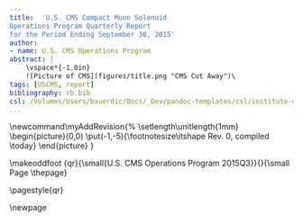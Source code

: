 ```yaml
---
title:  'U.S. CMS Compact Muon Solenoid
Operations Program Quarterly Report
for the Period Ending September 30, 2015'
author:
- name: U.S. CMS Operations Program
abstract: |
    \vspace*{-1.0in}
    ![Picture of CMS](figures/title.png "CMS Cut Away")\ 
tags: [USCMS, report]
bibliography: rb.bib
csl: /Volumes/Users/bauerdic/Docs/_Dev/pandoc-templates/csl/institute-of-physics-numeric.csl
...
```

\newcommand\myAddRevision{%
  \setlength\unitlength{1mm}
  \begin{picture}(0,0)
    \put(-1,-5){\footnotesize\itshape Rev. 0, compiled \today}
  \end{picture}
}
<!--
\makeoddfoot  {qr}{\myAddRevision\hspace*{-0.07in} \small{U.S. CMS Operations Program 2015Q3}}{}{\small Page \thepage}
-->

\makeoddfoot  {qr}{\small{U.S. CMS Operations Program 2015Q3}}{}{\small Page \thepage}
<!--
-->

\pagestyle{qr}

\newpage
